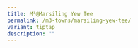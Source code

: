 ```yaml
---
title: M³@Marsiling Yew Tee
permalink: /m3-towns/marsiling-yew-tee/
variant: tiptap
description: ""
---
```

